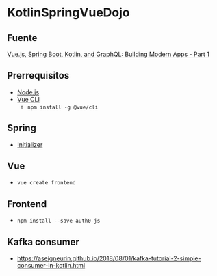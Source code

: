 # KotlinSpringVueDojo
## Fuente
[Vue.js, Spring Boot, Kotlin, and GraphQL: Building Modern Apps - Part 1](https://auth0.com/blog/vuejs-spring-boot-kotlin-and-graphql-building-modern-apps-part-1/)

## Prerrequisitos
- [Node.js](https://nodejs.org/en/download/)
- [Vue CLI](https://cli.vuejs.org/guide/installation.html)
  - ``npm install -g @vue/cli``

## Spring
- [Initializer](https://start.spring.io/)

## Vue 
- `vue create frontend`

## Frontend
- `npm install --save auth0-js`

## Kafka consumer
- https://aseigneurin.github.io/2018/08/01/kafka-tutorial-2-simple-consumer-in-kotlin.html
